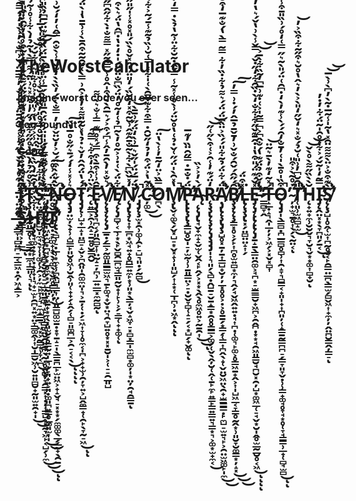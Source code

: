 # TheWorstCalculator

### Imagine worst code you ever seen...
### You found it?
### Good.


# Ỉ̷̧̨̛̞̭̳͕͉̗̘͕͎̲̈́͆̆̃̽̏̿͑̐͐͋̈́̍́͆̑͂́̍̂͛̇͊̐̽̋̄́̽̇͊̾̑͛͗̓̇̈͂͑͒̍̊̎͌̈́̄̍͒̈́͆̋̂̒́̀̿̄̉͗̕͘͘̚̕̕̚̚͜͠͝͠͝ͅŢ̵̧̛̛̛͎̭̪̰͈̳̥̜͔͇̰͙̲̼͎͇͈̜͉͗̀̊̋̉̓̀̋̔̊̋̋͋͊̉̋̓̍͒͛̽͛͗̈̃́͌̿̀̔͂̉̒̀͋̾̊͗͂̉͊̀̓̈̐̈́͐͂̅͛̾̾́̃̍̕̕̚͠͝͝͝͠ͅͅS̶̨̤͎̱͚͎̺̬̩̼̘̖̞̜̩͚̦̹̯͕̦̼̠̙̞̹͉̠̼̝͇̱͉͖͓͕̰̳͙̹̞͔̪̾̓͋̒̃̿͆̈̌̈̌̊̅͐̊̎̓̏́̓̆̀̾̀̎̌̾͑̒̾̊̐̍̔̅̍̓͗̐͑̊̈͆͂͑̓͊̈́̓̿̐̔̋̓̄͑̆̽͊̉̅̽̕͘̚̕̕̕͜͝͝͝͝ͅͅ ̵̡̧̢̡̨̱̩͖̣̫̺͙̪̘̗͙̲̥̼̗͙̗̺̰̤̞͖̱̟͙̞̖͓͈̫̮̗̥̳̰͍̩̲͉̩̠͈̟͍̠͈̣͚͈̪͍̳̥̲͚͈̫͎̩̃̆̀̾̾̀̄͊̄͑̈́̎̎̈́̊̈́̑̅̎͊̄̀́̅̾̈̾͋̀̄̈́̏́͋͊̈́̅͆̉̏̎͑̑̽̓̒̑̍̚͘̕͘͜͜͝͝͝͝Ň̶̡̨̧̨̡̨̢̛̖̻̹̠̣̲̹͙̼͔̹̪̭̺͉͇͎̤̜͈͇̺͚̫̱̣͙̞̱̝̠̩̖͇̱̪̲̙̫̤͖͕̟̝̬̘̠͓͙͙̗̼͚͚̖̲̗̲̰̟̖̯̱̀́͛̀͒̈́̆͐̓̆̈̌͐́̓̿̐̀̈́̓̏̀̀̒͊̌̇̾̀̐̑̿̂͑̓̒́̆͗̇̑̽̑̐͛̽̈́͂̽̏͐̌̇̀̏̾̒͋͌̀̌̇̾̏̚͘͘͘͝͝͝͠O̶̡̧̡̤̫̦̖̟̹̝̺͇̙͈̮̥͖̹̮̭̹͈̜̟̟̗̝̭̗̜̻̠͈͚̪̲͕̯̠͔͔̖͛̾̽̾̒́́̄͛̋̐̊̅̔̏͜͠ͅͅͅͅT̷̡̡̨̹̺̟̲̝̩̤̻̠̝̬͕̪̭͈̩̯͚̼̤̩͉͕̱̦̜̣̗̠͖͎̞̹̥̼͔̩̪͕̟̟̫̹̯̦̞͍͕̺̭̼͇̟̜̯̙̖̞̰̠͖́́̔̈́̑̂̓̌͛̇̉̔̽̃͂̎͌̽̓̓͐̑͗̿̀͑̌̑̃͂͒̑̄̀̾͗̄̄̔̍̀̈́̾͆̋̚͘̕̚̚͘̚͜͠͝͠͠͠ͅͅ ̴̨͍̳͕̯̹̭̝̠̱͍̥̮͇̭̮͐̀̈͗̑͗̒͒͋͛̿͂͘͠Ē̷̢̡̧̧̛͉̪͔̗͈̯̻̞͎̤̰̝̠̦̪̹̲͍̲̲͓̼̰̻̰̂͗̾͒̄̀͒̿́̽̊͆͊̿̾̐͛̀̈͌ͅV̸̨̨̧̨̨̨̡̛̛̲̱̣̗͇͕̰͚͈̳͇̫͖͉̱̙͚̘̟̬͙̤͉̯̞̺͍̥͙͓͓̱̮̩͕̜̠̠̯̲͈̺́͛̐̽̓̀̑̄̓̂̾͆́͒͐́͛̅̑̀̀̈͒̍̂̊̾̿̃̃̋̽̿͌̐̇̀͋̋̂͆̋̀̈̉̏̎̑̉̕̕̚͘̚͠͝Ę̸̨̨̡̛̛̻̞͔̲̹͙̖̙̬̻̯̲̪̫̘͇͈̰̬̟͎̙̹͕̗̠͇̜̟̟͚̜͋̈́̀͑̇͗͐͂̊̓̀̃͆̉͑̒͂̊̓̈́̏͆̐̈́̈́̍̇̒̇̔̇͆̂̔̈́͛̀͒̿̆̓̃̀̓́̆̏͗̐͛̏̕͝͝͝͝͠ͅN̸̨̡̢̧̨̛̛͎̞̲̪͙͖̘͍̟̥̪̳͍̼̙͙̹͈͙̖͇̦̘̬̝͖̞̠͓̻͓̳̩̼̫̻͙͚̦̩͙̤̦̯̘̯̳̱̒̽̌̏͆̀͋̀̃̐̄̂͊̂͗̆̃͒̽̒̄̆̏́̒̎̈́̍̂̽̌̊̀̏́̎̽̊̽̾̍̋̎̋̐̈́͛̏̀̎̊̒̎̓͘͘͠͝͠͠ͅ ̷̡̡̨̧̫͓̯̹͚̹̯̙̠̺͉͈̣̗̰̻̀̈́̅́̈́̍̋̌͛̅͗̀̒̈́̋͗̄̄̀̚̚̚͜͝͠C̴̛̦͚̽͂̔͐̈́͒̓̉̒̋̆̑̇̿͒͋͊̿̑̀͑̍͋̽̿͑̆͗̏̉̃͊̾̄́̃͐͋̀̿̏̑͗̎͐̋̎͂̍͑́̈́̈́̓́̊̏̔̀̑̏̆͛̓̕̚̕̕͘̚͜͜͠͝͝O̷̪̖̿̏͐̈̒͂̄̓̾̀̔̈̕͠M̸̧̢̛̛̛̬͔͚̖̗̬͓̺̠͙̬͓̝̹̩͈̺̗͎̝͙̜̲̩̪̹̣͖͙̭̔̽̑̀̍̈́̋͑̌̇̉͑̔̊̆̈́͗̀̊̾̽̃̾̿́̂̇͂̆͋̈͗͂̔̉̀̇̿̒̓̀̈́͊̈̌́̅͆̇̀̚̚̕̚̕̕͠͝͝ͅͅͅP̶̢̢̢̧̢̧̛͇̺̥̮̩̠̦̫̰̹̹̱͈̳̤͕̠̣̮̬̞̻̜̝̠̗͔͙̺̗̟̬͚̈́̇̐̄̇̿̋̑̈̏̓͊̅̕ͅͅĄ̴̨̨̡̢̘̬̟̼̝̝̬̫̜̬̭͔̙̭̗͕͓͙̖̭̖̥̼͖̥͍͕̰̱̯͎́̀̓͐͐̏͜͜ͅR̴̨̧̧̢̨̧̨̨̡̧̡̡̩͎͉͈̗̖̻̣̭̺̱̠̬̱̝̳͙̯̥̥̳͇͕͚̗̜̬̖̭̦̮̜̭̜̱̙̼̙͍̳̙̳͍͇͍͉͇͙͉͕͚͙̫̟̼͔̒̈́͊̓̾̑͐͑͒̀̋͑̋̕͜͝͝Ạ̸̡̢̨̧̢̡̧̛̺̥͓̱̦̱͎͇̺̟̮̦̦̲͓̥̥͕̣͕̥̱̱̗͙͇̗̜͇͎̪̭̖̝̜̬̤̮͖̤̖̯̟̫̳̳͇̣̙̼̺̠̫͍͉̙͕̯̤̫͖͚̙̩̼̈́͋̈́̉͂͋̎́́̏͐̈̏̂̈́̈́́͛͌̉͋̇̏̓͋̿͂̿̀̔́̐͊̅̒͒̐̑̽̽́̆̓̌̾̑̽͑͐̌̅͂̈́̾͒̉̏̓͑͆͌̔̈́̚͘̚͜͜͝͝͠B̸̧̧̨̨̧̛͇͓̥͕̗̙͎̪̥̫͍̻͙̼̦͉̭̗̘̬͖̭͍͍̣̘͎̪̣̜͚͉̙͚͕̥͇͖̱̟̭͕͎̩̺͖̲͔̞̳̥̰̭͙̹͈̮̞̮͚̳͙̦̝͓̑́̋̂́̌̑́̐̌͗̓̄̌̄̉̅̂̓́̇͗̿̓̚͘͜͜͜͠͠L̶̢̨̧̧̢͓̗̤̻̤̤̝͎̗̽͒̈́͘E̵̡̨̡̨̢̨̢̨̡̛̱̝̱̖̳̤̯͚͕̘̪͙̠̫͇͇̮̟͖̪͕̯̭̪̣͙͙̘̯͖͈̳̮̘̪̮͓̯̦̺͙͚͖̲̜̠̘̬͙̮̩̭̥̫̲̰̲̮̥͔͖̽̌́͊̈́̎͒̔̍̇̂̄͊̌̋͋͋̐̒̀̇̏̑͋̒̋̇̌́̿̌̾̀͗̔̌́͛̔̓̕̚͘͜͠ͅͅͅͅ ̷̛͇̻̞̭́̓̌͒̉̈́͊̔́̐̂͆͐͆̿̃̍͐͑̇͊͗̅͆̓̃̏͋̀̄͐̕͘͝͝T̶̝̲̣̝͉̭̩̲̦̦͕͖̗͕͓̬͓̻͎́̽̃̒͊̓̀̄͛͂̈̚̚͝Ǫ̴̡̡̩̖͇̻̣̪̲̳̻̥̻̹͎̯̝̞͉̻͇͔̟͈̩̟͎̪͈̦̜̝͇̱̰͇̪̪̠̗̳̞͈̞̬̣̹̹̳̟͚̘̥̞̘͙̥̜̞̘͇͇̹̲̟̜̻̘̫̻͒̏̍̊̄̀̍͑̓̄̐̒̑́́̀̾͊̓̀̒̇͆̑͑̈́̎̀̃͛̋̿͑̒̊́͗̏̎̄͒̾̏̈̌͒̇̈́̚̕̕̚̚͜͝͝͠͠͝͠͝͝͠͝ͅͅ ̴̦̟̫͉̱̥͎̖̗̖̰̤͔̈́̊̃̀͐͒̎̚ͅT̸̛̛̜͈̹̫͖̻̝̫̎̑̆͆̓͗̎͑̆̉́̐̽͛̒̌̋̒̎̀͐̀̓͛̂̔̊̆͛͒̋̃͋͒̏͐̓͘̚̚̕͜͝H̴̨̟͍̟̼̹̮̮̬͉̞̮͉̬͙͙͚͎̻̟̮̆̀̀̏̋͌̀̊̀̌͝͝ͅI̴̡̨̛̭̤͓͙̖̞̪͈̗̱͔̿͂̒̍͂̌́͐͋̽̊̑̍͂̈́͋̓̇̓̕̕͜ͅS̸̨̨̧̛̺̩̥̭̜̫͎̪̰̥̬͔̙̯͇̤̲̪̖̳̫̗̻̬͖͎̟̼̦̦̭̤̪̮͇̭̦͇̠̀͊͒̐͐̈̀͌͌̈̑̽̔͂̍̾͂̅̇̃̀̓͆̀͗̀̅̕͘̕̚͝͝ͅ ̶̧̛̛͇̞̩̻̤̪̠̲͔͇͖̣̭̦͖̝͇͕̋͊̈́̈̅́̒͒̉́̓̀́̉̋̉̍̾́̆̂̂̄̈́͑̈́̀́̓̿̅̈́̆͗͆̐͛̓͗̀̍̒̉̿͂́̂̈́̐̎̑́́̉͌́̓̕͘͘̚͘͝͝͝͠͝͠S̶͇̜̈͛̊̍͑̈́̀̽͒̓͐͒̃̀̍̊͑̎̍̓͊̇̉͊̉́̋̈́͌̂́͗͆͗̇̃͒͗̔̓̋̑̾͒̎͑̆̎͗̽͌͐̈́̕͘̚̚͝͝͝H̷̡̧̢̛̘͚̣̟̙͎̣̝̹̟̩͉̟̠̫̙̯̪͓͍͙̤̞̳͚̭̹͎̮̩̳̮͖̹̮͍͈̻̮̟̰͈̫͍̯̟̩͑͋̏͐͆̓̑̃̒̀̏̀̌͒̈́̾͐͗̃̔͊͗̎̋̆̍͐̊͋̎͛̓͋̆́͜͜͝͝͠I̴̧̨̨̧̧̨̨̧̻̗̬͔̥̠̠̲͖͈̱͚͉̝̙̗̹̳͚̤̬̯͈̰̪̖̰͔̥̤̻̹̞̯͇͓͎̣̦͎͇̺͕̙̰̞͖̙͔̺̗̹̼̒͑͐͊̈́͑̀͑̐̋̑̿̓́̚͜͜͜ͅͅŤ̸̛̮̣̠̙͚̟̝̖̖̞͚̖͙̬̪̥͇͈̦̩̊̈́̋̌̈́̈́͗̊͘͘̕̚͜͠
